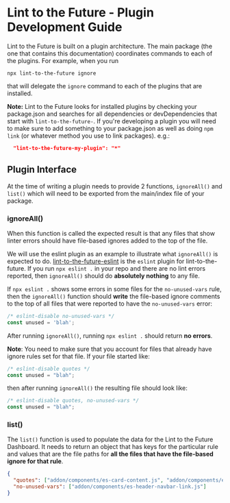 # Lint to the Future - Plugin Development Guide

Lint to the Future is built on a plugin architecture. The main package (the one that contains this documentation) coordinates commands to each of the plugins. For example, when you run

```
npx lint-to-the-future ignore
```

that will delegate the `ignore` command to each of the plugins that are installed.

**Note:** Lint to the Future looks for installed plugins by checking your package.json and searches for all dependencies or devDependencies that start with `lint-to-the-future-`. If you're developing a plugin you will need to make sure to add something to your package.json as well as doing `npm link` (or whatever method you use to link packages). e.g.:

```json
  "lint-to-the-future-my-plugin": "*"
```

## Plugin Interface

At the time of writing a plugin needs to provide 2 functions, `ignoreAll()` and `list()` which will need to be exported from the main/index file of your package.

### ignoreAll()

When this function is called the expected result is that any files that show linter errors should have file-based ignores added to the top of the file.

We will use the eslint plugin as an example to illustrate what `ignoreAll()` is expected to do. [lint-to-the-future-eslint](https://github.com/mansona/lint-to-the-future-eslint) is the `eslint` plugin for lint-to-the-future. If you run `npx eslint .` in your repo and there are no lint errors reported, then `ignoreAll()` should do **absolutely nothing** to any file.

If `npx eslint .` shows some errors in some files for the `no-unused-vars` rule, then the `ignoreAll()` function should **write** the file-based ignore comments to the top of all files that were reported to have the `no-unused-vars` error:

```js
/* eslint-disable no-unused-vars */
const unused = 'blah';
```

After running `ignoreAll()`, running `npx eslint .` should return **no errors**.

**Note**: You need to make sure that you account for files that already have ignore rules set for that file. If your file started like:

```js
/* eslint-disable quotes */
const unused = "blah";
```

then after running `ignoreAll()` the resulting file should look like:

```js
/* eslint-disable quotes, no-unused-vars */
const unused = "blah";
```

### list()

The `list()` function is used to populate the data for the Lint to the Future Dashboard. It needs to return an object that has keys for the particular rule and values that are the file paths for **all the files that have the file-based ignore for that rule**.

```json
{
  "quotes": ["addon/components/es-card-content.js", "addon/components/es-header-navbar-link.js"],
  "no-unused-vars": ["addon/components/es-header-navbar-link.js"]
}
```
